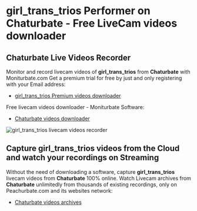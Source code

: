# girl_trans_trios Performer on Chaturbate - Free LiveCam videos downloader

## Chaturbate Live Videos Recorder

Monitor and record livecam videos of **girl_trans_trios** from **Chaturbate** with Moniturbate.com
Get a premium trial for free by just and only registering with your Email address:
* [girl_trans_trios Premium videos downloader](https://moniturbate.com/request-demo-licence-key.html)

Free livecam videos downloader - Moniturbate Software:
* [Chaturbate videos downloader](https://moniturbate.com/moniturbate-download-software.html)

![girl_trans_trios livecam videos recorder](https://peachurnet.com/templates/moniturbate-software.png)


## Capture girl_trans_trios videos from the Cloud and watch your recordings on Streaming

Without the need of downloading a software, capture **girl_trans_trios** livecam videos from **Chaturbate** 100% online.
Watch Livecam archives from **Chaturbate** unlimitedly from thousands of existing recordings, only on Peachurbate.com and its websites network:
* [Chaturbate videos archives](https://peachurnet.com/)
